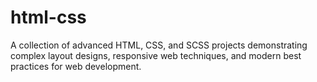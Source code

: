 # html-css
A collection of advanced HTML, CSS, and SCSS projects demonstrating complex layout designs, responsive web techniques, and modern best practices for web development.
